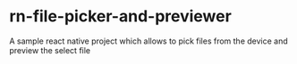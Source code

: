 # rn-file-picker-and-previewer
A sample react native project which allows to pick files from the device and preview the select file

